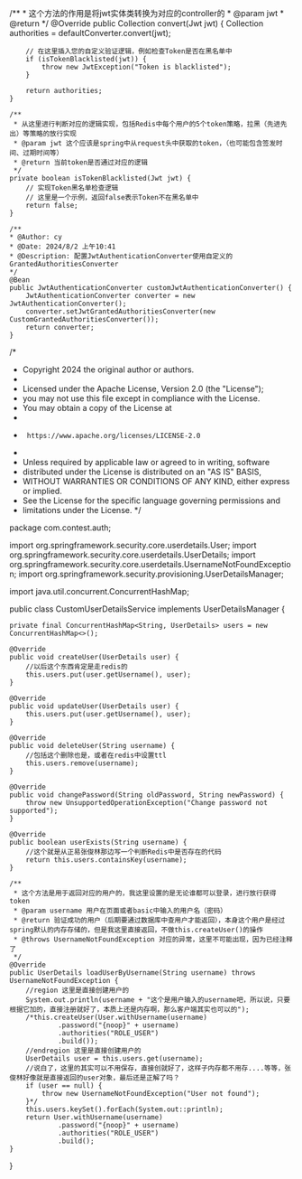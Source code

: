 /**
     * 这个方法的作用是将jwt实体类转换为对应的controller的
     * @param jwt
     * @return
     */
    @Override
    public Collection<GrantedAuthority> convert(Jwt jwt) {
        Collection<GrantedAuthority> authorities = defaultConverter.convert(jwt);
        
        // 在这里插入您的自定义验证逻辑，例如检查Token是否在黑名单中
        if (isTokenBlacklisted(jwt)) {
            throw new JwtException("Token is blacklisted");
        }

        return authorities;
    }

    /**
     * 从这里进行判断对应的逻辑实现，包括Redis中每个用户的5个token策略，拉黑（先进先出）等策略的放行实现
     * @param jwt 这个应该是spring中从request头中获取的token，（也可能包含签发时间、过期时间等）
     * @return 当前token是否通过对应的逻辑
     */
    private boolean isTokenBlacklisted(Jwt jwt) {
        // 实现Token黑名单检查逻辑
        // 这里是一个示例，返回false表示Token不在黑名单中
        return false;
    }

    /** 
	* @Author: cy
	* @Date: 2024/8/2 上午10:41
	* @Description: 配置JwtAuthenticationConverter使用自定义的GrantedAuthoritiesConverter
	*/
	@Bean
	public JwtAuthenticationConverter customJwtAuthenticationConverter() {
		JwtAuthenticationConverter converter = new JwtAuthenticationConverter();
		converter.setJwtGrantedAuthoritiesConverter(new CustomGrantedAuthoritiesConverter());
		return converter;
	}

/*
 * Copyright 2024 the original author or authors.
 *
 * Licensed under the Apache License, Version 2.0 (the "License");
 * you may not use this file except in compliance with the License.
 * You may obtain a copy of the License at
 *
 *      https://www.apache.org/licenses/LICENSE-2.0
 *
 * Unless required by applicable law or agreed to in writing, software
 * distributed under the License is distributed on an "AS IS" BASIS,
 * WITHOUT WARRANTIES OR CONDITIONS OF ANY KIND, either express or implied.
 * See the License for the specific language governing permissions and
 * limitations under the License.
 */

package com.contest.auth;

import org.springframework.security.core.userdetails.User;
import org.springframework.security.core.userdetails.UserDetails;
import org.springframework.security.core.userdetails.UsernameNotFoundException;
import org.springframework.security.provisioning.UserDetailsManager;

import java.util.concurrent.ConcurrentHashMap;

public class CustomUserDetailsService implements UserDetailsManager {

    private final ConcurrentHashMap<String, UserDetails> users = new ConcurrentHashMap<>();

    @Override
    public void createUser(UserDetails user) {
        //以后这个东西肯定是走redis的
        this.users.put(user.getUsername(), user);
    }

    @Override
    public void updateUser(UserDetails user) {
        this.users.put(user.getUsername(), user);
    }

    @Override
    public void deleteUser(String username) {
        //包括这个删除也是，或者在redis中设置ttl
        this.users.remove(username);
    }

    @Override
    public void changePassword(String oldPassword, String newPassword) {
        throw new UnsupportedOperationException("Change password not supported");
    }

    @Override
    public boolean userExists(String username) {
        //这个就是从正易张俊林那边写一个判断Redis中是否存在的代码
        return this.users.containsKey(username);
    }

    /**
     * 这个方法是用于返回对应的用户的，我这里设置的是无论谁都可以登录，进行放行获得token
     * @param username 用户在页面或者basic中输入的用户名（密码）
     * @return 验证成功的用户（后期要通过数据库中查用户才能返回），本身这个用户是经过spring默认的内存存储的，但是我这里直接返回，不做this.createUser()的操作
     * @throws UsernameNotFoundException 对应的异常，这里不可能出现，因为已经注释了
     */
    @Override
    public UserDetails loadUserByUsername(String username) throws UsernameNotFoundException {
        //region 这里是直接创建用户的
        System.out.println(username + "这个是用户输入的username吧，所以说，只要根据它加的，直接注册就好了，本质上还是内存啊，那么客户端其实也可以的");
        /*this.createUser(User.withUsername(username)
                .password("{noop}" + username)
                .authorities("ROLE_USER")
                .build());
        //endregion 这里是直接创建用户的
        UserDetails user = this.users.get(username);
        //说白了，这里的其实可以不用保存，直接创就好了，这样子内存都不用存....等等，张俊林好像就是直接返回的user对象，最后还是正解了吗？
        if (user == null) {
            throw new UsernameNotFoundException("User not found");
        }*/
        this.users.keySet().forEach(System.out::println);
        return User.withUsername(username)
                .password("{noop}" + username)
                .authorities("ROLE_USER")
                .build();
    }
}
